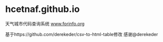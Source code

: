 # hcetnaf.github.io
天气城市代码查询系统
www.forinfo.org

基于https://github.com/derekeder/csv-to-html-table修改
感谢@derekeder

